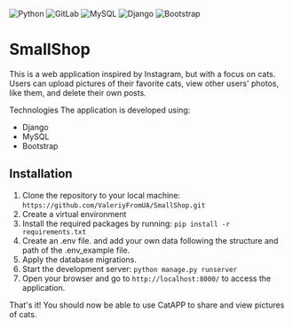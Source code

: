 ![Python](https://img.shields.io/badge/python-3670A0?style=for-the-badge&logo=python&logoColor=ffdd54)
![GitLab](https://img.shields.io/badge/gitlab-%23181717.svg?style=for-the-badge&logo=gitlab&logoColor=white)
![MySQL](https://img.shields.io/badge/mysql-%2300f.svg?style=for-the-badge&logo=mysql&logoColor=white)
![Django](https://img.shields.io/badge/Django-%23092E20.svg?style=for-the-badge&logo=django&logoColor=white)
![Bootstrap](https://img.shields.io/badge/Bootstrap-%23563D7C.svg?style=for-the-badge&logo=bootstrap&logoColor=white)

# SmallShop

This is a web application inspired by Instagram, but with a focus on cats. Users can upload pictures of their favorite
cats, view other users' photos, like them, and delete their own posts.

Technologies
The application is developed using:

- Django
- MySQL
- Bootstrap

## Installation

1. Clone the repository to your local machine: ```https://github.com/ValeriyFromUA/SmallShop.git```
2. Create a virtual environment
3. Install the required packages by running: ``` pip install -r requirements.txt ```
4. Create an .env file. and add your own data following the structure and path of the .env_example file.
5. Apply the database migrations.
6. Start the development server: ```python manage.py runserver```
7. Open your browser and go to ```http://localhost:8000/``` to access the application.

That's it! You should now be able to use CatAPP to share and view pictures of cats.